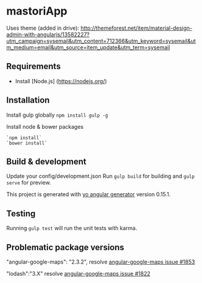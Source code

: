 # mastoriApp

Uses theme (added in drive): http://themeforest.net/item/material-design-admin-with-angularjs/13582227?utm_campaign=sysemail&utm_content=712366&utm_keyword=sysemail&utm_medium=email&utm_source=item_update&utm_term=sysemail


## Requirements
* Install [Node.js] (https://nodejs.org/)

## Installation

Install gulp globally
   `npm install gulp -g`

Install node & bower packages

    `npm install`
    `bower install`

## Build & development

Update your config/development.json
Run `gulp build` for building and `gulp serve` for preview.

This project is generated with [yo angular generator](https://github.com/yeoman/generator-angular)
version 0.15.1.

## Testing

Running `gulp test` will run the unit tests with karma.

## Problematic package versions

  "angular-google-maps": "2.3.2", resolve [angular-google-maps issue #1853](https://github.com/angular-ui/angular-google-maps/issues/1853)

  "lodash":"3.X" resolve [angular-google-maps issue #1822](https://github.com/angular-ui/angular-google-maps/issues/1822)